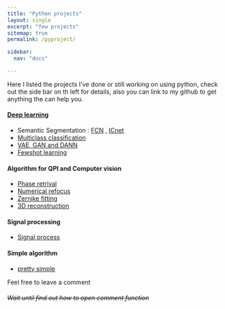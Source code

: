 ```yaml
---
title: "Python projects"
layout: single
excerpt: "few projects"
sitemap: true
permalink: /pyproject/

sidebar:
  nav: "docs"

---
```

Here I listed the projects I've done or still working on using python, check out the side bar on th left for details, also you can link to my github to get anything the can help you. 

#### [Deep learning](https://github.com/yohschang/Deep_learning)
  - Semantic Segmentation : [FCN](https://github.com/yohschang/Deep_learning/tree/main/fcn32) , [ICnet](https://github.com/yohschang/Deep_learning/tree/main/ICNet)
  - [Multiclass classification](https://github.com/yohschang/Deep_learning/tree/main/multiclass_classification)
  - [VAE, GAN and DANN](https://github.com/yohschang/Deep_learning/tree/main/VAE_GAN_DANN)
  - [Fewshot learning](https://github.com/yohschang/Deep_learning/tree/main/fewshot_learning)
 
#### Algorithm for QPI and Computer vision
  - [Phase retrival]()
  - [Numerical refocus]()
  - [Zernike fitting]()
  - [3D reconstruction]()

#### Signal processing
  - [Signal process]()

#### Simple algorithm
  - [pretty simple]()

Feel free to leave a comment

###### ~~Wait until find out how to open comment function~~
